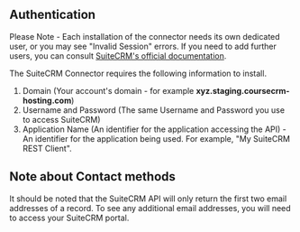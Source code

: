 
## Authentication ##

Please Note - Each installation of the connector needs its own dedicated user, or you may see "Invalid Session" errors.  If you need to add further users, you can consult [SuiteCRM's official documentation](https://docs.suitecrm.com/admin/administration-panel/users/#_user_management).

The SuiteCRM Connector requires the following information to install.

1. Domain (Your account's domain - for example **xyz.staging.coursecrm-hosting.com**)
2. Username and Password (The same Username and Password you use to access SuiteCRM)
3. Application Name (An identifier for the application accessing the API) - An identifier for the application being used. For example, "My SuiteCRM REST Client".

## Note about Contact methods ##

It should be noted that the SuiteCRM API will only return the first two email addresses of a record.  To see any additional email addresses, you will need to access your SuiteCRM portal.
